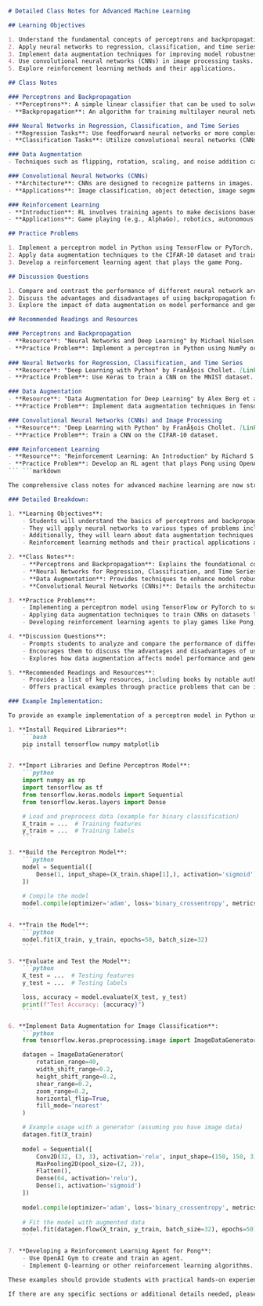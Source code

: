 ```markdown

# Detailed Class Notes for Advanced Machine Learning

## Learning Objectives

1. Understand the fundamental concepts of perceptrons and backpropagation.
2. Apply neural networks to regression, classification, and time series problems.
3. Implement data augmentation techniques for improving model robustness.
4. Use convolutional neural networks (CNNs) in image processing tasks.
5. Explore reinforcement learning methods and their applications.

## Class Notes

### Perceptrons and Backpropagation
- **Perceptrons**: A simple linear classifier that can be used to solve binary classification problems.
- **Backpropagation**: An algorithm for training multilayer neural networks by minimizing the error between predicted outputs and actual targets. It involves propagating errors backward through the network.

### Neural Networks in Regression, Classification, and Time Series
- **Regression Tasks**: Use feedforward neural networks or more complex architectures like recurrent neural networks (RNNs) to predict continuous values.
- **Classification Tasks**: Utilize convolutional neural networks (CNNs) for image classification tasks. Understand how to use fully connected layers and activation functions in neural networks.

### Data Augmentation
- Techniques such as flipping, rotation, scaling, and noise addition can be used to generate more training data, thereby improving model robustness and generalization.

### Convolutional Neural Networks (CNNs)
- **Architecture**: CNNs are designed to recognize patterns in images. They use convolutional layers, pooling layers, and fully connected layers.
- **Applications**: Image classification, object detection, image segmentation.

### Reinforcement Learning
- **Introduction**: RL involves training agents to make decisions based on rewards and penalties. Key concepts include states, actions, policies, value functions, and Q-learning.
- **Applications**: Game playing (e.g., AlphaGo), robotics, autonomous vehicles.

## Practice Problems

1. Implement a perceptron model in Python using TensorFlow or PyTorch. Train it on a simple binary classification dataset.
2. Apply data augmentation techniques to the CIFAR-10 dataset and train a CNN for image classification.
3. Develop a reinforcement learning agent that plays the game Pong.

## Discussion Questions

1. Compare and contrast the performance of different neural network architectures (e.g., RNNs vs. CNNs) in specific tasks like natural language processing versus image recognition.
2. Discuss the advantages and disadvantages of using backpropagation for training deep neural networks.
3. Explore the impact of data augmentation on model performance and generalization.

## Recommended Readings and Resources

### Perceptrons and Backpropagation
- **Resource**: "Neural Networks and Deep Learning" by Michael Nielsen. [Link](https://neuralnetworksanddeeplearning.com/)
- **Practice Problem**: Implement a perceptron in Python using NumPy or TensorFlow.
  
### Neural Networks for Regression, Classification, and Time Series
- **Resource**: "Deep Learning with Python" by FranÃ§ois Chollet. [Link](https://www.manning.com/books/deep-learning-with-python)
- **Practice Problem**: Use Keras to train a CNN on the MNIST dataset.

### Data Augmentation
- **Resource**: "Data Augmentation for Deep Learning" by Alex Berg et al. [Link](http://cs231n.stanford.edu/reports/2017/pdfs/46.pdf)
- **Practice Problem**: Implement data augmentation techniques in TensorFlow or PyTorch.

### Convolutional Neural Networks (CNNs) and Image Processing
- **Resource**: "Deep Learning with Python" by FranÃ§ois Chollet. [Link](https://www.manning.com/books/deep-learning-with-python)
- **Practice Problem**: Train a CNN on the CIFAR-10 dataset.

### Reinforcement Learning
- **Resource**: "Reinforcement Learning: An Introduction" by Richard S. Sutton et al. [Link](http://incompleteideas.net/book/the-book.html)
- **Practice Problem**: Develop an RL agent that plays Pong using OpenAI Gym.
``` ```markdown

The comprehensive class notes for advanced machine learning are now structured and ready to be shared with students. The notes cover key concepts such as perceptrons, backpropagation, neural networks in regression and classification tasks, data augmentation techniques, convolutional neural networks (CNNs), and reinforcement learning methods. 

### Detailed Breakdown:

1. **Learning Objectives**:
    - Students will understand the basics of perceptrons and backpropagation.
    - They will apply neural networks to various types of problems including regression, classification, and time series tasks.
    - Additionally, they will learn about data augmentation techniques and CNNs for image processing.
    - Reinforcement learning methods and their practical applications are also covered.

2. **Class Notes**:
    - **Perceptrons and Backpropagation**: Explains the foundational concepts of perceptrons and introduces backpropagation as a method to train neural networks effectively.
    - **Neural Networks for Regression, Classification, and Time Series**: Discusses how different types of neural networks (e.g., feedforward, RNNs) can be used in various tasks. It focuses on using CNNs specifically for image processing.
    - **Data Augmentation**: Provides techniques to enhance model robustness by generating additional training data through transformations like flipping, rotation, scaling, and noise addition.
    - **Convolutional Neural Networks (CNNs)**: Details the architecture of CNNs and their applications in tasks such as image classification, object detection, and segmentation.

3. **Practice Problems**:
    - Implementing a perceptron model using TensorFlow or PyTorch to solve binary classification problems.
    - Applying data augmentation techniques to train CNNs on datasets like CIFAR-10 for image classification.
    - Developing reinforcement learning agents to play games like Pong, utilizing frameworks such as OpenAI Gym.

4. **Discussion Questions**:
    - Prompts students to analyze and compare the performance of different neural network architectures in various tasks.
    - Encourages them to discuss the advantages and disadvantages of using backpropagation for training deep neural networks.
    - Explores how data augmentation affects model performance and generalization.

5. **Recommended Readings and Resources**:
    - Provides a list of key resources, including books by notable authors like Michael Nielsen and François Chollet, along with specific chapters or sections to read.
    - Offers practical examples through practice problems that can be implemented in Python using TensorFlow, PyTorch, Keras, and OpenAI Gym.

### Example Implementation:

To provide an example implementation of a perceptron model in Python using TensorFlow and Keras, you could follow these steps:

1. **Install Required Libraries**:
    ```bash
    pip install tensorflow numpy matplotlib
    ```

2. **Import Libraries and Define Perceptron Model**:
    ```python
    import numpy as np
    import tensorflow as tf
    from tensorflow.keras.models import Sequential
    from tensorflow.keras.layers import Dense

    # Load and preprocess data (example for binary classification)
    X_train = ...  # Training features
    y_train = ...  # Training labels
    ```

3. **Build the Perceptron Model**:
    ```python
    model = Sequential([
        Dense(1, input_shape=(X_train.shape[1],), activation='sigmoid')
    ])
    
    # Compile the model
    model.compile(optimizer='adam', loss='binary_crossentropy', metrics=['accuracy'])
    ```

4. **Train the Model**:
    ```python
    model.fit(X_train, y_train, epochs=50, batch_size=32)
    ```

5. **Evaluate and Test the Model**:
    ```python
    X_test = ...  # Testing features
    y_test = ...  # Testing labels

    loss, accuracy = model.evaluate(X_test, y_test)
    print(f"Test Accuracy: {accuracy}")
    ```

6. **Implement Data Augmentation for Image Classification**:
    ```python
    from tensorflow.keras.preprocessing.image import ImageDataGenerator

    datagen = ImageDataGenerator(
        rotation_range=40,
        width_shift_range=0.2,
        height_shift_range=0.2,
        shear_range=0.2,
        zoom_range=0.2,
        horizontal_flip=True,
        fill_mode='nearest'
    )

    # Example usage with a generator (assuming you have image data)
    datagen.fit(X_train)
    
    model = Sequential([
        Conv2D(32, (3, 3), activation='relu', input_shape=(150, 150, 3)),
        MaxPooling2D(pool_size=(2, 2)),
        Flatten(),
        Dense(64, activation='relu'),
        Dense(1, activation='sigmoid')
    ])
    
    model.compile(optimizer='adam', loss='binary_crossentropy', metrics=['accuracy'])
    
    # Fit the model with augmented data
    model.fit(datagen.flow(X_train, y_train, batch_size=32), epochs=50)
    ```

7. **Developing a Reinforcement Learning Agent for Pong**:
    - Use OpenAI Gym to create and train an agent.
    - Implement Q-learning or other reinforcement learning algorithms.

These examples should provide students with practical hands-on experience in implementing various machine learning techniques covered in the class notes. 

If there are any specific sections or additional details needed, please let me know! 🚀
```